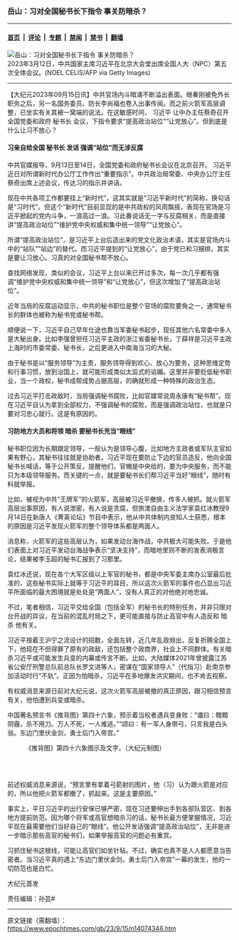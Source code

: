 ### 岳山：习对全国秘书长下指令 事关防暗杀？

---

#### [首页](../../../..?n14074346) &nbsp;|&nbsp; [评论](../../../../../epoch-comment?n14074346) &nbsp;|&nbsp; [专题](../../../../../epoch-special?n14074346) &nbsp;|&nbsp; [禁闻](../../../../../epoch-news?n14074346) &nbsp;|&nbsp; [禁书](../../../../../books?n14074346) &nbsp;|&nbsp; [翻墙](https://github.com/gfw-breaker/nogfw/blob/master/README.md?n14074346)


<div><img alt="岳山：习对全国秘书长下指令 事关防暗杀？" class="attachment-djy_600_400 size-djy_600_400 wp-post-image" src="https://i.epochtimes.com/assets/uploads/2023/04/id13973621-GettyImages-1248051374-600x400.jpg"/>
<div class="caption">
 2023年3月12日，中共国家主席习近平在北京大会堂出席全国人大（NPC）第五次全体会议。(NOEL CELIS/AFP via Getty Images)
</div></div><hr/><div class="post_content" id="artbody" itemprop="articleBody">
 <!-- article content begin -->
 <p>
  【大纪元2023年09月15日讯】中共官场内斗暗涌不断溢出表面。继秦刚被免外长职务之后，另一名国务委员、防长李尚福也卷入出事传闻。而之前火箭军高层调整，已坐实有关其被一窝端的说法。在这敏感时间，
  <ok href="https://www.epochtimes.com/gb/tag/%E4%B9%A0%E8%BF%91%E5%B9%B3.html">
   习近平
  </ok>
  让中办主任蔡奇召开全国党委和政府
  <ok href="https://www.epochtimes.com/gb/tag/%E7%A7%98%E4%B9%A6%E9%95%BF.html">
   秘书长
  </ok>
  会议，下指令要求“提高政治站位”“让党放心”。但到底是什么让习不放心？
 </p>
 <h4>
  习亲自给全国
  <ok href="https://www.epochtimes.com/gb/tag/%E7%A7%98%E4%B9%A6%E9%95%BF.html">
   秘书长
  </ok>
  发话 强调“站位”而无涉反腐
 </h4>
 <p>
  中共官媒报导，9月13日至14日，全国党委和政府秘书长会议在北京召开。
  <ok href="https://www.epochtimes.com/gb/tag/%E4%B9%A0%E8%BF%91%E5%B9%B3.html">
   习近平
  </ok>
  近日对所谓新时代办公厅工作作出“重要指示”。中共政治局常委、中央办公厅主任蔡奇出席上述会议，传达习的指示并讲话。
 </p>
 <p>
  现在中共各项工作都要挂上“新时代”，这其实就是“习近平新时代”的简称，换句话是“习时代”。但这个“新时代”目前显现的是中共政权的风雨飘摇，表现在官场是习近平掀起的党内斗争，一浪高过一浪。习此番说话无一字与反腐相关，而是直接讲“提高政治站位”“维护党中央权威和集中统一领导”“让党放心”。
 </p>
 <p>
  所谓“提高政治站位”，是习近平上台后造出来的党文化政治术语，其实是官场内斗中的“站队”“站边”的替代。而习近平提到的“让党放心”，由于党已和习捆绑，其实是要让习放心。习真的对全国秘书帮不放心。
 </p>
 <p>
  查找网络发现，类似的会议，习近平上台以来已开过多次，每一次几乎都有强调“维护党中央权威和集中统一领导”和“让党放心”，但这次增加了“提高政治站位”。
 </p>
 <p>
  近年当局的反腐运动显示，中共的秘书职位是整个官场的腐败要角之一，通常秘书长的群体也被称为秘书党或秘书帮。
 </p>
 <p>
  顺便说一下，习近平自己早年仕途也靠当军委秘书起步，现任其他六名常委中多人是大秘出身。比如李强曾担任习近平主政的浙江省委秘书长，丁薛祥是习近平主政上海时的市委常委、秘书长，之后更进入中南海当习的大秘。
 </p>
 <p>
  由于秘书是以“服务领导”为主责，服务领导得到欢心、放心为要务，这种思维定势和行事习惯，放到治国上，就可能形成类似太监式的谄媚。这里并非要贬低秘书职业，当一个政权，秘书成帮成势占据高层，的确就形成一种特殊的政治生态。
 </p>
 <p>
  过去习近平打击政敌时，当局强调秘书腐败，比如官媒常说周永康有“秘书帮”。现在习近平自认为拿到全部权力，不强调秘书的腐败，而是强调政治站位，也就是只要对习忠心就行。这是有原因的。
 </p>
 <h4>
  习防地方大员和将领
  <ok href="https://www.epochtimes.com/gb/tag/%E6%9A%97%E6%9D%80.html">
   暗杀
  </ok>
  要秘书长充当“眼线”
 </h4>
 <p>
  秘书职位因为长期跟定领导，一般认为是领导心腹，比如地方主政者或军队主官如果有野心，其秘书往往就是协助者。习近平现在要防止下边的官员造反，他向全国秘书长喊话，等于公开策反，提醒他们，官帽是中央给的，要为中央服务，而不能只为本级领导服务。而关键的一点，就是要秘书长们帮习近平当好“眼线”，随时有料就举报。
 </p>
 <p>
  比如，被视为中共“王牌军”的火箭军，高层被习近平撤换，传多人被抓。就火箭军高层出事原因，有人说泄密，有人说是贪腐，但旅澳自由主义法学家袁红冰教授9月14日在新唐人《菁英论坛》节目中表示，他从中共体制内良知人士获悉，根本的原因是习近平发现火箭军的整个领导体系都是两面人。
 </p>
 <p>
  消息称，火箭军的这些高层认为，如果发动台海作战，中共极大可能失败。于是他们表面上对习近平发动台海战争表示“坚决支持”，而暗地里则不断的发表消极言论，结果被李玉超的秘书汇报到了习那里。
 </p>
 <p>
  袁红冰还说，现在各个大军区级以上军官的秘书，都是中央军委主席办公室最后批准的，这些秘书实际上就等于习近平的耳目，所以这次火箭军的事件也凸显出习近平所面临的最大困境就是处处是“两面人”，没有人真正的对他绝对地忠诚。
 </p>
 <p>
  不过，笔者相信，习近平交给全国（包括全军）的秘书长的特别任务，并非只限对台开战的异议，在当前的混乱时局之下，更可能直接与防止高官中有人造反和
  <ok href="https://www.epochtimes.com/gb/tag/%E6%9A%97%E6%9D%80.html">
   暗杀
  </ok>
  他有关。
 </p>
 <p>
  习近平按着王沪宁之流设计的招数，全面左转，近几年乱政频出，反复折腾全国上下，他现在不但得罪了原有的政敌，还包括整个政商界，社会上不同群体。有关暗杀习近平或可能发生兵变的内幕或传言不断。比如，大陆媒体2021年曾披露江苏省公安厅刑警总队前总队长罗文进等人，密谋在“国家领导人”（代指习）赴南京参加活动时行“不轨”。正因为怕暗杀，习近平在多地爆发洪灾期间，也不肯去视察。
 </p>
 <p>
  有权威消息来源日前对大纪元说，这次火箭军高层被撤的真正原因，跟习相信预言有关，他怕遭到兵变或暗杀。
 </p>
 <p>
  中国著名预言书《推背图》第四十六象，预示着当权者遇兵变身败：“谶曰：黯黯阴霾，杀不用刀。万人不死，一人难逃。”“颂曰：有一军人身带弓，只言我是白头翁。东边门里伏金剑，勇士后门入帝宫。”
 </p>
 <figure aria-describedby="caption-attachment-14069996" class="wp-caption aligncenter" id="attachment_14069996" style="width: 600px">
  <ok href="https://i.epochtimes.com/assets/uploads/2023/09/id14069996-2020-02-29.jpg" target="_blank">
   <img alt="" class="size-large wp-image-14069996" src="https://i.epochtimes.com/assets/uploads/2023/09/id14069996-2020-02-29-600x340.jpg"/>
  </ok>
  <br/><figcaption class="wp-caption-text" id="caption-attachment-14069996">
   《推背图》第四十六象图示及文字。（大纪元制图）
  </figcaption><br/>
 </figure><br/>
 <p>
  前述权威消息来源说，“预言里有拿着弓箭射的图片，他（习）认为跟火箭是对应的，所以他把火箭军都撤了，抓起来。这是主要原因。”
 </p>
 <p>
  事实上，平日习近平的出行安保已够严密，现在习还要伸出手到各部队营区、到各地方提前防范。因为哪个将军或高官想暗杀习的话，秘书长最方便掌握情况，习近平现在最需要他们当好自己的“眼线”。他公开发话强调“提高政治站位”，无非是进一步暗示那些高官的秘书们，如果举报高官的问题必有重赏。
 </p>
 <p>
  习抓住秘书这根线，可能让高官们如坐针毡。不过，确实也真不是人人都愿意当告密者。当习近平真的遇上“东边门里伏金剑，勇士后门入帝宫”一幕的发生，他的一切防范也是白忙。
 </p>
 <p>
  大纪元首发
 </p>
 <p>
  责任编辑：孙芸#
 </p>
 <!-- article content end -->
 <div id="below_article_ad">
 </div>
</div>


---

原文链接（需翻墙）：https://www.epochtimes.com/gb/23/9/15/n14074346.htm